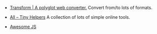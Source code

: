 
* [Transform | A polyglot web converter.](https://transform.tools/) Convert from/to lots of formats.

* [All – Tiny Helpers](https://tiny-helpers.dev/) A collection of lots of simple online tools.
 * [Awesome JS](https://awesomejs.dev/)
<!--stackedit_data:
eyJoaXN0b3J5IjpbODYwMjcxOTk1XX0=
-->